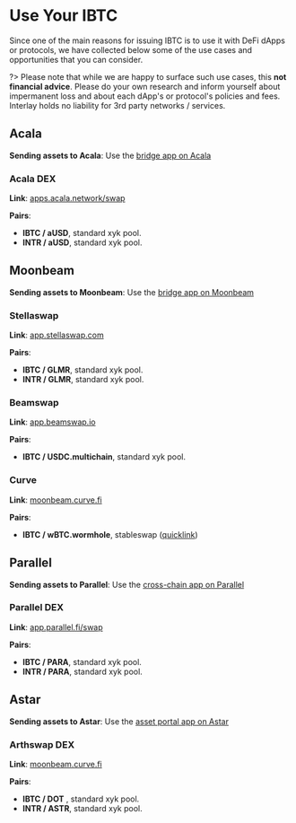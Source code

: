 # Use Your IBTC

Since one of the main reasons for issuing IBTC is to use it with DeFi dApps or protocols, we have collected below some of the use cases and opportunities that you can consider.

?> Please note that while we are happy to surface such use cases, this **not financial advice**. Please do your own research and inform yourself about impermanent loss and about each dApp's or protocol's policies and fees. Interlay holds no liability for 3rd party networks / services. 


## Acala

**Sending assets to Acala**:  Use the [bridge app on Acala](https://apps.acala.network/bridge)

### Acala DEX

**Link**: [apps.acala.network/swap](https://apps.acala.network/swap)

**Pairs**:

* **IBTC / aUSD**, standard xyk pool.
* **INTR / aUSD**, standard xyk pool.

## Moonbeam

**Sending assets to Moonbeam**:  Use the [bridge app on Moonbeam](https://apps.moonbeam.network/moonbeam)

### Stellaswap

**Link**: [app.stellaswap.com](https://app.stellaswap.com)

**Pairs**:

* **IBTC / GLMR**, standard xyk pool. 
* **INTR / GLMR**, standard xyk pool. 


### Beamswap

**Link**: [app.beamswap.io](https://app.beamswap.io)

**Pairs**:

* **IBTC / USDC.multichain**, standard xyk pool. 

### Curve

**Link**: [moonbeam.curve.fi](https://moonbeam.curve.fi/pools?)

**Pairs**:

* **IBTC / wBTC.wormhole**, stableswap ([quicklink](https://moonbeam.curve.fi/factory/17))

## Parallel

**Sending assets to Parallel**:  Use the [cross-chain app on Parallel](https://app.parallel.fi/cross-chain)

### Parallel DEX

**Link**: [app.parallel.fi/swap](https://app.parallel.fi/swap)

**Pairs**:

* **IBTC / PARA**, standard xyk pool. 
* **INTR / PARA**, standard xyk pool. 

## Astar

**Sending assets to Astar**:  Use the [asset portal app on Astar](https://portal.astar.network/#/astar/assets)

### Arthswap DEX

**Link**: [moonbeam.curve.fi](https://moonbeam.curve.fi/pools?)

**Pairs**:

* **IBTC / DOT** , standard xyk pool.
* **INTR / ASTR**, standard xyk pool.
